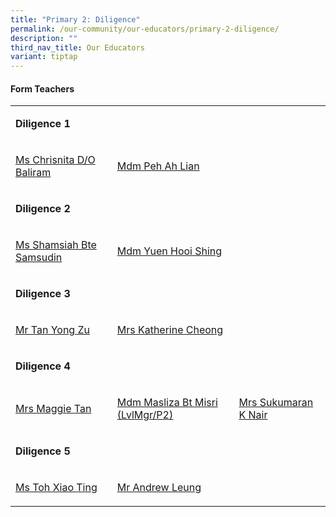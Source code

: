 ```yaml
---
title: "Primary 2: Diligence"
permalink: /our-community/our-educators/primary-2-diligence/
description: ""
third_nav_title: Our Educators
variant: tiptap
---
```

<h4>Form Teachers</h4>
<table style="minWidth: 75px">
<colgroup>
<col>
<col>
<col>
</colgroup>
<tbody>
<tr>
<td rowspan="1" colspan="3">
<p><strong>Diligence 1</strong>
</p>
</td>
</tr>
<tr>
<td rowspan="1" colspan="1">
<p><a href="mailto: chrisnita_baliram@moe.edu.sg" rel="noopener nofollow" target="_blank">Ms Chrisnita D/O Baliram</a>
</p>
</td>
<td rowspan="1" colspan="1">
<p><a href="mailto: peh_ah_lian@moe.edu.sg" rel="noopener nofollow" target="_blank">Mdm Peh Ah Lian</a>
</p>
</td>
<td rowspan="1" colspan="1">
<p></p>
</td>
</tr>
<tr>
<td rowspan="1" colspan="3">
<p><strong>Diligence 2</strong>
</p>
</td>
</tr>
<tr>
<td rowspan="1" colspan="1">
<p><a href="mailto: shamsiah_samsudin@moe.edu.sg" rel="noopener nofollow" target="_blank">Ms Shamsiah Bte Samsudin</a>
</p>
</td>
<td rowspan="1" colspan="1">
<p><a href="mailto: yuen_hooi_shing@smoe.edu.sg" rel="noopener nofollow" target="_blank">Mdm Yuen Hooi Shing</a>
</p>
</td>
<td rowspan="1" colspan="1">
<p></p>
</td>
</tr>
<tr>
<td rowspan="1" colspan="3">
<p><strong>Diligence 3</strong>
</p>
</td>
</tr>
<tr>
<td rowspan="1" colspan="1">
<p><a href="mailto: tan_yong_zu@schools.gov.sg" rel="noopener nofollow" target="_blank">Mr Tan Yong Zu</a>
</p>
</td>
<td rowspan="1" colspan="1">
<p><a href="mailto: katherine_cheong@moe.edu.sg" rel="noopener nofollow" target="_blank">Mrs Katherine Cheong</a>
</p>
</td>
<td rowspan="1" colspan="1">
<p></p>
</td>
</tr>
<tr>
<td rowspan="1" colspan="3">
<p><strong>Diligence 4</strong>
</p>
</td>
</tr>
<tr>
<td rowspan="1" colspan="1">
<p><a href="mailto: tan_maggie@moe.edu.sg" rel="noopener nofollow" target="_blank">Mrs Maggie Tan</a>
</p>
</td>
<td rowspan="1" colspan="1">
<p><a href="mailto: masliza_bt_misri@moe.edu.sg" rel="noopener nofollow" target="_blank">Mdm Masliza Bt Misri (LvlMgr/P2)</a>
</p>
</td>
<td rowspan="1" colspan="1">
<p><a href="mailto: sukumaran_k_nair@moe.edu.sg" rel="noopener nofollow" target="_blank">Mrs Sukumaran K Nair</a>
</p>
</td>
</tr>
<tr>
<td rowspan="1" colspan="3">
<p><strong>Diligence 5</strong>
</p>
</td>
</tr>
<tr>
<td rowspan="1" colspan="1">
<p><a href="mailto: toh_xiao_ting@moe.edu.sg" rel="noopener nofollow" target="_blank">Ms Toh Xiao Ting</a>
</p>
</td>
<td rowspan="1" colspan="1">
<p><a href="mailto: andrew_leung_yat_fai@moe.edu.sg" rel="noopener nofollow" target="_blank">Mr Andrew Leung</a>
</p>
</td>
<td rowspan="1" colspan="1">
<p></p>
</td>
</tr>
</tbody>
</table>
<p></p>